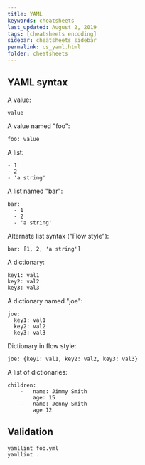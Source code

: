 ```yaml
---
title: YAML
keywords: cheatsheets
last_updated: August 2, 2019
tags: [cheatsheets encoding]
sidebar: cheatsheets_sidebar
permalink: cs_yaml.html
folder: cheatsheets
---
```


## YAML syntax

A value:

    value

A value named "foo":

    foo: value

A list:

    - 1
    - 2
    - 'a string'

A list named "bar":

    bar:
      - 1
      - 2
      - 'a string'

Alternate list syntax ("Flow style"):

    bar: [1, 2, 'a string']

A dictionary:

    key1: val1
    key2: val2
    key3: val3

A dictionary named "joe":

    joe:
      key1: val1
      key2: val2
      key3: val3

Dictionary in flow style:

    joe: {key1: val1, key2: val2, key3: val3}

A list of dictionaries:

    children:
        -   name: Jimmy Smith
            age: 15
        -   name: Jenny Smith
            age 12

## Validation

    yamllint foo.yml
    yamllint .
